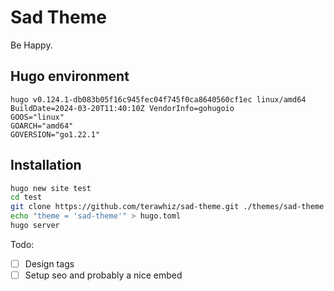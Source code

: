# Sad Theme

Be Happy.

## Hugo environment
```
hugo v0.124.1-db083b05f16c945fec04f745f0ca8640560cf1ec linux/amd64 BuildDate=2024-03-20T11:40:10Z VendorInfo=gohugoio
GOOS="linux"
GOARCH="amd64"
GOVERSION="go1.22.1"
```

## Installation

```sh
hugo new site test
cd test
git clone https://github.com/terawhiz/sad-theme.git ./themes/sad-theme
echo "theme = 'sad-theme'" > hugo.toml
hugo server
```


Todo:
- [ ] Design tags
- [ ] Setup seo and probably a nice embed